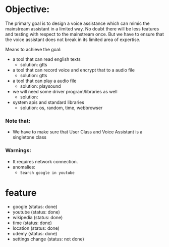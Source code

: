 # Objective: 
The primary goal is to design a voice assistance which can mimic the mainstream assistant in a limited way. No doubt there will be less features and testing with respect to the mainstream once. But we have to ensure that the voice assistant does not break in its limited area of expertise.

Means to achieve the goal:
- a tool that can read english texts
    - solution: gtts
- a tool that can record voice and encrypt that to a audio file
    - solution: gtts
- a tool that can play a audio file
    - solution: playsound
- we will need some driver program/libraries as well
    - solution:
- system apis and standard libraries
    - solution: os, random, time, webbrowser
### Note that:
- We have to make sure that User Class and Voice Assistant is a singletone class

### Warnings:
- It requires network connection.
- anomalies:
    - `Search google in youtube`

# feature
- google (status: done)
- youtube (status: done)
- wikipedia (status: done)
- time (status: done)
- location (status: done)
- udemy (status: done)
- settings change (status: not done)
